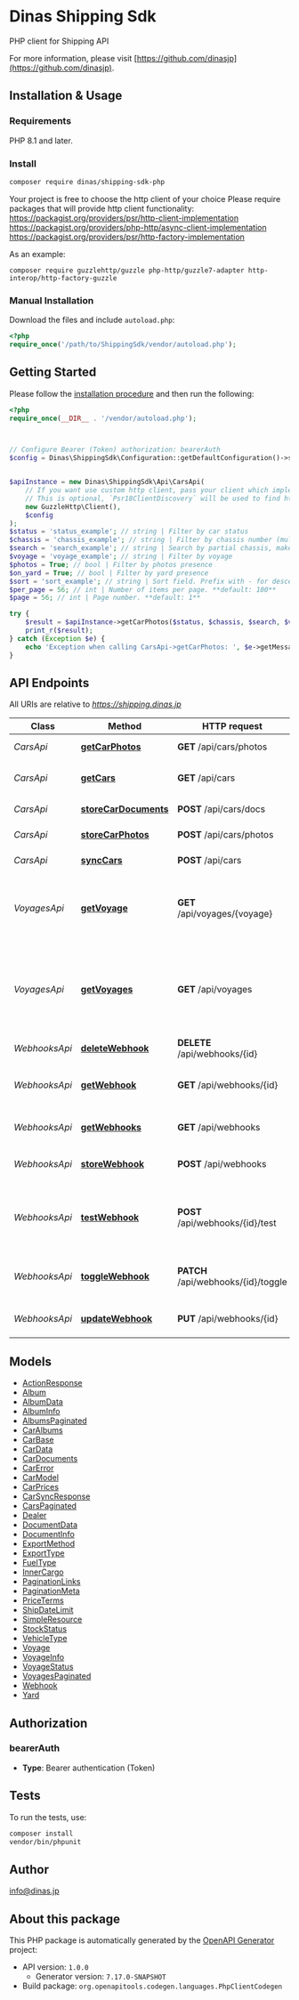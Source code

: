 # Dinas Shipping Sdk

PHP client for Shipping API

For more information, please visit [https://github.com/dinasjp](https://github.com/dinasjp).

## Installation & Usage

### Requirements

PHP 8.1 and later.

### Install

```bash
composer require dinas/shipping-sdk-php
```

Your project is free to choose the http client of your choice
Please require packages that will provide http client functionality:  
https://packagist.org/providers/psr/http-client-implementation  
https://packagist.org/providers/php-http/async-client-implementation  
https://packagist.org/providers/psr/http-factory-implementation

As an example:

```
composer require guzzlehttp/guzzle php-http/guzzle7-adapter http-interop/http-factory-guzzle
```

### Manual Installation

Download the files and include `autoload.php`:

```php
<?php
require_once('/path/to/ShippingSdk/vendor/autoload.php');
```

## Getting Started

Please follow the [installation procedure](#installation--usage) and then run the following:

```php
<?php
require_once(__DIR__ . '/vendor/autoload.php');



// Configure Bearer (Token) authorization: bearerAuth
$config = Dinas\ShippingSdk\Configuration::getDefaultConfiguration()->setAccessToken('YOUR_ACCESS_TOKEN');


$apiInstance = new Dinas\ShippingSdk\Api\CarsApi(
    // If you want use custom http client, pass your client which implements `Psr\Http\Client\ClientInterface`.
    // This is optional, `Psr18ClientDiscovery` will be used to find http client. For instance `GuzzleHttp\Client` implements that interface
    new GuzzleHttp\Client(),
    $config
);
$status = 'status_example'; // string | Filter by car status
$chassis = 'chassis_example'; // string | Filter by chassis number (multiple values separated by spaces)
$search = 'search_example'; // string | Search by partial chassis, make, model
$voyage = 'voyage_example'; // string | Filter by voyage
$photos = True; // bool | Filter by photos presence
$on_yard = True; // bool | Filter by yard presence
$sort = 'sort_example'; // string | Sort field. Prefix with - for descending. **default: -id**
$per_page = 56; // int | Number of items per page. **default: 100**
$page = 56; // int | Page number. **default: 1**

try {
    $result = $apiInstance->getCarPhotos($status, $chassis, $search, $voyage, $photos, $on_yard, $sort, $per_page, $page);
    print_r($result);
} catch (Exception $e) {
    echo 'Exception when calling CarsApi->getCarPhotos: ', $e->getMessage(), PHP_EOL;
}

```

## API Endpoints

All URIs are relative to *https://shipping.dinas.jp*

Class | Method | HTTP request | Description
------------ | ------------- | ------------- | -------------
*CarsApi* | [**getCarPhotos**](docs/Api/CarsApi.md#getcarphotos) | **GET** /api/cars/photos | Get car photos
*CarsApi* | [**getCars**](docs/Api/CarsApi.md#getcars) | **GET** /api/cars | Get paginated list of cars
*CarsApi* | [**storeCarDocuments**](docs/Api/CarsApi.md#storecardocuments) | **POST** /api/cars/docs | Store car documents
*CarsApi* | [**storeCarPhotos**](docs/Api/CarsApi.md#storecarphotos) | **POST** /api/cars/photos | Store car photos
*CarsApi* | [**syncCars**](docs/Api/CarsApi.md#synccars) | **POST** /api/cars | Create or update cars
*VoyagesApi* | [**getVoyage**](docs/Api/VoyagesApi.md#getvoyage) | **GET** /api/voyages/{voyage} | Retrieve detailed information about a specific voyage
*VoyagesApi* | [**getVoyages**](docs/Api/VoyagesApi.md#getvoyages) | **GET** /api/voyages | Retrieve a paginated list of voyages with optional filtering and sorting
*WebhooksApi* | [**deleteWebhook**](docs/Api/WebhooksApi.md#deletewebhook) | **DELETE** /api/webhooks/{id} | Delete a webhook
*WebhooksApi* | [**getWebhook**](docs/Api/WebhooksApi.md#getwebhook) | **GET** /api/webhooks/{id} | Retrieve a specific webhook by ID
*WebhooksApi* | [**getWebhooks**](docs/Api/WebhooksApi.md#getwebhooks) | **GET** /api/webhooks | Retrieve a list of webhooks
*WebhooksApi* | [**storeWebhook**](docs/Api/WebhooksApi.md#storewebhook) | **POST** /api/webhooks | Create a new webhook
*WebhooksApi* | [**testWebhook**](docs/Api/WebhooksApi.md#testwebhook) | **POST** /api/webhooks/{id}/test | Send a test payload to the webhook to verify it&#39;s working
*WebhooksApi* | [**toggleWebhook**](docs/Api/WebhooksApi.md#togglewebhook) | **PATCH** /api/webhooks/{id}/toggle | Toggle the active status of a webhook
*WebhooksApi* | [**updateWebhook**](docs/Api/WebhooksApi.md#updatewebhook) | **PUT** /api/webhooks/{id} | Update an existing webhook

## Models

- [ActionResponse](docs/Model/ActionResponse.md)
- [Album](docs/Model/Album.md)
- [AlbumData](docs/Model/AlbumData.md)
- [AlbumInfo](docs/Model/AlbumInfo.md)
- [AlbumsPaginated](docs/Model/AlbumsPaginated.md)
- [CarAlbums](docs/Model/CarAlbums.md)
- [CarBase](docs/Model/CarBase.md)
- [CarData](docs/Model/CarData.md)
- [CarDocuments](docs/Model/CarDocuments.md)
- [CarError](docs/Model/CarError.md)
- [CarModel](docs/Model/CarModel.md)
- [CarPrices](docs/Model/CarPrices.md)
- [CarSyncResponse](docs/Model/CarSyncResponse.md)
- [CarsPaginated](docs/Model/CarsPaginated.md)
- [Dealer](docs/Model/Dealer.md)
- [DocumentData](docs/Model/DocumentData.md)
- [DocumentInfo](docs/Model/DocumentInfo.md)
- [ExportMethod](docs/Model/ExportMethod.md)
- [ExportType](docs/Model/ExportType.md)
- [FuelType](docs/Model/FuelType.md)
- [InnerCargo](docs/Model/InnerCargo.md)
- [PaginationLinks](docs/Model/PaginationLinks.md)
- [PaginationMeta](docs/Model/PaginationMeta.md)
- [PriceTerms](docs/Model/PriceTerms.md)
- [ShipDateLimit](docs/Model/ShipDateLimit.md)
- [SimpleResource](docs/Model/SimpleResource.md)
- [StockStatus](docs/Model/StockStatus.md)
- [VehicleType](docs/Model/VehicleType.md)
- [Voyage](docs/Model/Voyage.md)
- [VoyageInfo](docs/Model/VoyageInfo.md)
- [VoyageStatus](docs/Model/VoyageStatus.md)
- [VoyagesPaginated](docs/Model/VoyagesPaginated.md)
- [Webhook](docs/Model/Webhook.md)
- [Yard](docs/Model/Yard.md)

## Authorization

### bearerAuth

- **Type**: Bearer authentication (Token)

## Tests

To run the tests, use:

```bash
composer install
vendor/bin/phpunit
```

## Author

info@dinas.jp

## About this package

This PHP package is automatically generated by the [OpenAPI Generator](https://openapi-generator.tech) project:

- API version: `1.0.0`
    - Generator version: `7.17.0-SNAPSHOT`
- Build package: `org.openapitools.codegen.languages.PhpClientCodegen`
